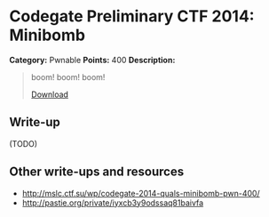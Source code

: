 # Codegate Preliminary CTF 2014: Minibomb

**Category:** Pwnable
**Points:** 400
**Description:**

> boom! boom! boom!
>
> [Download](minibomb)

## Write-up

(TODO)

## Other write-ups and resources

* <http://mslc.ctf.su/wp/codegate-2014-quals-minibomb-pwn-400/>
* <http://pastie.org/private/iyxcb3y9odssaq81baivfa>
